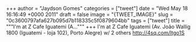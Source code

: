 
+++
author = "Jaydson Gomes"
categories = ["tweet"]
date = "Wed May 18 16:16:49 +0000 2011"
draft = false
image = "{TWEET_IMAGE}"
slug = "0c3600797afa627b095d7b118335c5f0879604bb"
tags = ["tweet"]
title = """I'm at Z Cafe Iguatemi (A..."""
+++
I'm at Z Cafe Iguatemi (Av. João Wallig 1800 (Iguatemi - loja 102), Porto Alegre) w/ 2 others http://4sq.com/ltgo1S
